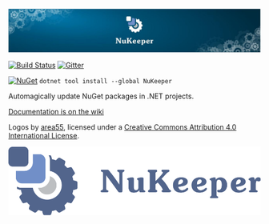 <p align="center"><img src="./assets/NuKeeperTopBar.jpg"></p>


[![Build Status](https://travis-ci.org/NuKeeperDotNet/NuKeeper.svg?branch=master)](https://travis-ci.org/NuKeeperDotNet/NuKeeper/)
[![Gitter](https://img.shields.io/gitter/room/NuKeeperDotNet/Lobby.js.svg?maxAge=2592000)](https://gitter.im/NuKeeperDotNet/Lobby)


[![NuGet](https://img.shields.io/nuget/v/NuKeeper.svg?maxAge=3600)](https://www.nuget.org/packages/NuKeeper/)
`dotnet tool install --global NuKeeper`


Automagically update NuGet packages in .NET projects.

[Documentation is on the wiki](https://github.com/NuKeeperDotNet/NuKeeper/wiki)

Logos by [area55](https://github.com/area55git), licensed under a [Creative Commons Attribution 4.0 International License](https://creativecommons.org/licenses/by/4.0/).

<p align="center">
  <img src="https://github.com/NuKeeperDotNet/NuKeeper/blob/master/assets/Footer.svg" />
</p>
